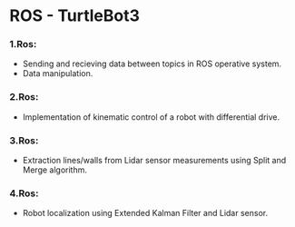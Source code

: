 # ROS - TurtleBot3

### 1.Ros:
- Sending and recieving data between topics in ROS operative system.
- Data manipulation.

### 2.Ros:
- Implementation of kinematic control of a robot with differential drive.

### 3.Ros:
- Extraction lines/walls from Lidar sensor measurements using Split and Merge algorithm.

### 4.Ros:
- Robot localization using Extended Kalman Filter and Lidar sensor.
